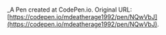 # 
 _A Pen created at CodePen.io. Original URL: [https://codepen.io/mdeatherage1992/pen/NQwVbJ](https://codepen.io/mdeatherage1992/pen/NQwVbJ).

 